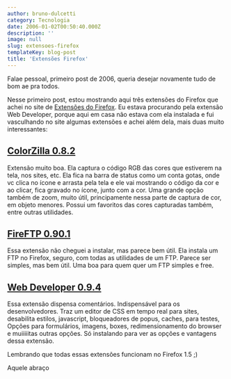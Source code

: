 ```yaml
---
author: bruno-dulcetti
category: Tecnologia
date: 2006-01-02T00:50:40.000Z
description: ''
image: null
slug: extensoes-firefox
templateKey: blog-post
title: 'Extensões Firefox'
---
```


Falae pessoal, primeiro post de 2006, queria desejar novamente tudo de bom ae pra todos.

Nesse primeiro post, estou mostrando aqui três extensões do Firefox que achei no site de <a href="https://addons.mozilla.org/extensions/?application=firefox">Extensões do Firefox</a>. Eu estava procurando pela extensão Web Developer, porque aqui em casa não estava com ela instalada e fui vasculhando no site algumas extensões e achei além dela, mais duas muito interessantes:

## <a href="http://releases.mozilla.org/pub/mozilla.org/extensions/colorzilla/colorzilla-0.8.2-fx+mz.xpi">ColorZilla 0.8.2</a>

Extensão muito boa. Ela captura o código RGB das cores que estiverem na tela, nos sites, etc. Ela fica na barra de status como um conta gotas, onde vc clica no ícone e arrasta pela tela e ele vai mostrando o código da cor e ao clicar, fica gravado no ícone, junto com a cor. Uma grande opção também de zoom, muito útil, principamente nessa parte de captura de cor, em objeto menores. Possui um favoritos das cores capturadas também, entre outras utilidades.

## <a href="http://releases.mozilla.org/pub/mozilla.org/extensions/fireftp/fireftp-0.90.1-fx.xpi">FireFTP 0.90.1</a>

Essa extensão não cheguei a instalar, mas parece bem útil. Ela instala um FTP no Firefox, seguro, com todas as utilidades de um FTP. Parece ser simples, mas bem útil. Uma boa para quem quer um FTP simples e free.

## <a href="http://releases.mozilla.org/pub/mozilla.org/extensions/web_developer/web_developer-0.9.4-fx+fl.xpi">Web Developer 0.9.4</a>

Essa extensão dispensa comentários. Indispensável para os desenvolvedores. Traz um editor de CSS em tempo real para sites, desabilita estilos, javascript, bloqueadores de popus, caches, para testes, Opções para formulários, imagens, boxes, redimensionamento do browser e muiiiiitas outras opções. Só instalando para ver as opções e vantagens dessa extensão.

Lembrando que todas essas extensões funcionam no Firefox 1.5 ;)

Aquele abraço
